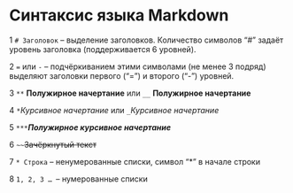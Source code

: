 # Синтаксис языка Markdown
1 ```# Заголовок``` – выделение заголовков. Количество символов “#” задаёт уровень заголовка
(поддерживается 6 уровней).

2 ```=``` или ```-``` – подчёркиванием этими символами (не менее 3 подряд) выделяют заголовки первого
(“=”) и второго (“-”) уровней.

3 ```**``` **Полужирное начертание** или ```__``` __Полужирное начертание__

4 ```*```*Курсивное начертание* или  ```_```_Курсивное начертание_

5 ```***```***Полужирное курсивное начертание***

6 ```~~```~~Зачёркнутый текст~~

7 ```* Строка``` – ненумерованные списки, символ “*” в начале строки

8 ```1, 2, 3 … ```– нумерованные списки
